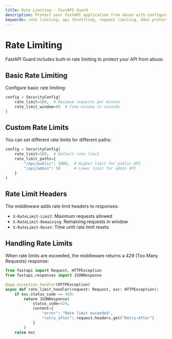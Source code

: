 ```yaml
---
title: Rate Limiting - FastAPI Guard
description: Protect your FastAPI application from abuse with configurable rate limiting and request throttling
keywords: rate limiting, api throttling, request limiting, ddos protection
---
```


# Rate Limiting

FastAPI Guard includes built-in rate limiting to protect your API from abuse.

## Basic Rate Limiting

Configure basic rate limiting:

```python
config = SecurityConfig(
    rate_limit=100,  # Maximum requests per minute
    rate_limit_window=60  # Time window in seconds
)
```

## Custom Rate Limits

You can set different rate limits for different paths:

```python
config = SecurityConfig(
    rate_limit=100,  # Default rate limit
    rate_limit_paths={
        "/api/public": 1000,  # Higher limit for public API
        "/api/admin": 50      # Lower limit for admin API
    }
)
```

## Rate Limit Headers

The middleware adds rate limit headers to responses:

- `X-RateLimit-Limit`: Maximum requests allowed
- `X-RateLimit-Remaining`: Remaining requests in window
- `X-RateLimit-Reset`: Time until rate limit resets

## Handling Rate Limits

When rate limits are exceeded, the middleware returns a 429 (Too Many Requests) response:

```python
from fastapi import Request, HTTPException
from fastapi.responses import JSONResponse

@app.exception_handler(HTTPException)
async def rate_limit_handler(request: Request, exc: HTTPException):
    if exc.status_code == 429:
        return JSONResponse(
            status_code=429,
            content={
                "error": "Rate limit exceeded",
                "retry_after": request.headers.get("Retry-After")
            }
        )
    raise exc
``` 
